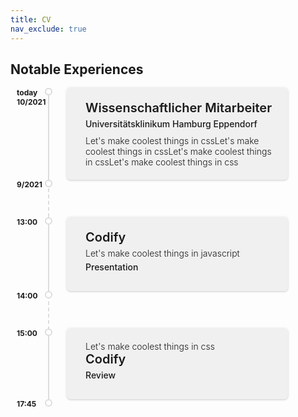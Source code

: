 ```yaml
---
title: CV
nav_exclude: true
---
```


## Notable Experiences

<html>
  <head>
    <meta charset="UTF-8">
    <style>
      .container ul {
      margin: 0;
      margin-top: 10px;
      list-style: none;
      position: relative;
      padding: 0px 60px;s
      color: #000;
    }
    .container ul:before {
      content: "";
      width: 0px;
      height: 100%;
      position: absolute;
      border-left: 2px dashed #ddd;
    }
    .container ul li {
      position: relative;
      margin-left: 30px;
      background-color: rgba(0, 0, 0, 0.05);
      padding: 20px;
      border-radius: 6px;
      width: auto;
      box-shadow: 0 0 4px rgba(0, 0, 0, 0.12), 0 2px 2px rgba(0, 0, 0, 0.08);
    }
    .container ul li:not(:first-child) {
      margin-top: 60px;
    }
    .container ul li > span {
      width: 2px;
      height: 100%;
      background: #ddd;
      left: -30px;
      top: 0;
      position: absolute;
    }
    .container ul li > span:before, .container ul li > span:after {
      content: "";
      width: 8px;
      height: 8px;
      border-radius: 50%;
      border: 2px solid #ddd;
      position: absolute;
      background: #fff;
      left: -5px;
      top: 0;
    }
    .container ul li span:after {
      top: 100%;
    }
    .container ul li > div {
      margin-left: 10px;
    }
    .container div .title {
      font-weight: 600;
      font-size: 20px;
      margin-bottom: 5px;
    }
    .container div .type {
      font-weight: 500;
      margin-top: 5px;
      margin-bottom: 10px;
    }
    .container div .info {
      font-weight: 300;
    }
    .container span.number {
      height: 100%;
    }
    .container span.number span {
      position: absolute;
      font-size: 12px;
      left: -50px;
      font-weight: bold;
    }
    .container span.number span:first-child {
      top: 0;
    }
    .container span.number span:last-child {
      top: 100%;
    }
    </style>
  </head>
  <body>
    <div class="container">
      <ul>
        <li><span></span>
          <div>
            <div class="title">Wissenschaftlicher Mitarbeiter</div>
            <div class="type">Universitätsklinikum Hamburg Eppendorf</div>
            <div class="info">Let&apos;s make coolest things in cssLet&apos;s make coolest things in cssLet&apos;s make coolest things in cssLet&apos;s make coolest things in css</div>
          </div> <span class="number"><span>today <br> 10/2021</span> <span>9/2021</span></span>
        </li>
        <li>
          <div><span></span>
            <div class="title">Codify</div>
            <div class="info">Let&apos;s make coolest things in javascript</div>
            <div class="type">Presentation</div>
          </div> <span class="number"><span>13:00</span> <span>14:00</span></span>
        </li>
        <li>
          <div><span></span>
            <div class="info">Let&apos;s make coolest things in css</div>
            <div class="title">Codify</div>
            <div class="type">Review</div>
          </div> <span class="number"><span>15:00</span> <span>17:45</span></span>
        </li>
      </ul>
    </div>
  </body>
</html>